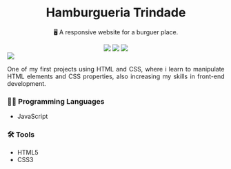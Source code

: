<h1 align=center>Hamburgueria Trindade</h1>
<p align=center>🖥️ A responsive website for a burguer place.</p>
<div align=center><img src="https://img.shields.io/badge/html5-%23E34F26.svg?style=for-the-badge&logo=html5&logoColor=white"> <img src="https://img.shields.io/badge/css3-%231572B6.svg?style=for-the-badge&logo=css3&logoColor=white"> <img src="https://img.shields.io/badge/javascript-%23323330.svg?style=for-the-badge&logo=javascript&logoColor=%23F7DF1E"></div>
<img src="https://github.com/itsmenicky/HamburgueriaTrindade/blob/main/HamburgueriaTrindade.png">

<p align=justify>One of my first projects using HTML and CSS, where i learn to manipulate HTML elements and CSS properties, also increasing my skills in front-end development.</p>

### 👨‍💻 Programming Languages

- JavaScript

### 🛠️ Tools

- HTML5
- CSS3
